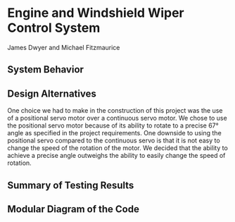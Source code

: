 # Engine and Windshield Wiper Control System
James Dwyer and Michael Fitzmaurice

## System Behavior


## Design Alternatives
One choice we had to make in the construction of this project was the use of a positional servo motor over a continuous servo motor. We chose to use the positional servo motor because of its ability to rotate to a precise 67° angle as specified in the project requirements. One downside to using the positional servo compared to the continuous servo is that it is not easy to change the speed of the rotation of the motor. We decided that the ability to achieve a precise angle outweighs the ability to easily change the speed of rotation.

## Summary of Testing Results

## Modular Diagram of the Code

